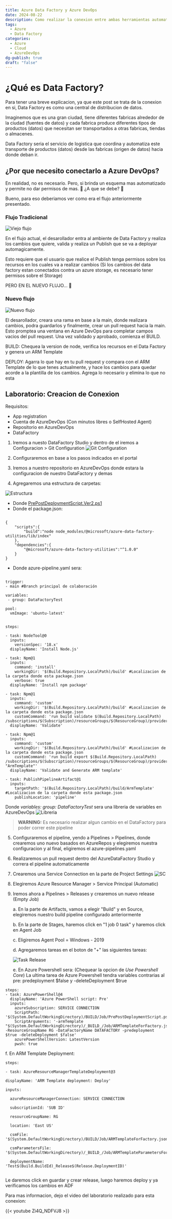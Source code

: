 ```yaml
---
title: Azure Data Factory y Azure DevOps
date: 2024-08-22
description: Como realizar la conexion entre ambas herramientas automaticamente
tags:
  - Azure
  - Data Factory
categories:
  - Azure
  - Cloud
  - AzureDevOps
dg-publish: true
draft: "false"
---
```


# ¿Qué es Data Factory?

Para tener una breve explicacion, ya que este post se trata de la conexion en si, Data Factory es como una central de distribucion de datos.

Imaginemos que es una gran ciudad, tiene diferentes fabricas alrededor de la ciudad (fuentes de datos) y cada fabrica produce diferentes tipos de productos (datos) que necesitan ser transportados a otras fabricas, tiendas o almacenes.

Data Factory seria el servicio de logistica que coordina y automatiza este transporte de productos (datos) desde las fabricas (origen de datos) hacia donde deban ir.

## ¿Por que necesito conectarlo a Azure DevOps?

En realidad, no es necesario. Pero, si brinda un esquema mas automatizado y permite no dar permisos de mas. 🤔 ¿A que se debe? 🤔

Bueno, para eso deberiamos ver como era el flujo anteriormente presentado.
### Flujo Tradicional 
![Viejo flujo](oldflow.png)

En el flujo actual, el desarollador entra al ambiente de Data Factory y realiza los cambios que quiere, valida y realiza un Publish que se va a deployar automagicamente.

Esto requiere que el usuario que realice el Publish tenga permisos sobre los recursos en los cuales va a realizar cambios (Si los cambios del data factory estan conectados contra un azure storage, es necesario tener permisos sobre el Storage)

PERO EN EL NUEVO FLUJO... 🎉
### Nuevo flujo 

![Nuevo flujo](newflow.png)

El desarollador, creara una rama en base a la main, donde realizara cambios, podra guardarlos y finalmente, crear un pull request hacia la main. Esto promptea una ventana en Azure DevOps para completar campos vacios del pull request. Una vez validado y aprobado, comienza el BUILD.

BUILD: Chequea la version de node, verifica los recursos en el Data Factory y genera un ARM Template

DEPLOY: Agarra lo que hay en tu pull request y compara con el ARM Template de lo que tenes actualmente, y hace los cambios para quedar acorde a la plantilla de los cambios. Agrega lo necesario y elimina lo que no esta 

## Laboratorio: Creacion de Conexion

Requisitos:
- App registration
- Cuenta de AzureDevOps (Con minutos libres o SelfHosted Agent)
- Repositorio en AzureDevOps
- DataFactory


1. Iremos a nuesto DataFactory Studio y dentro de el iremos a Configuracion > Git Configuration
![Git Configuration](image.png)

2. Configuraremos en base a los pasos indicados en el portal 
3. Iremos a nuestro repositorio en AzureDevOps donde estara la configuracion de nuestro DataFactory y demas
4. Agregaremos una estructura de carpetas:

![Estructura](image-1.png)

- Donde [PrePostDeploymentScript.Ver2.ps1](https://github.com/Azure/Azure-DataFactory/blob/main/SamplesV2/ContinuousIntegrationAndDelivery/PrePostDeploymentScript.Ver2.ps1)
- Donde el package.json:


```

{
    "scripts":{
        "build":"node node_modules/@microsoft/azure-data-factory-utilities/lib/index"
    },
    "dependencies":{
        "@microsoft/azure-data-factory-utilities":"^1.0.0"
    }
}
```


- Donde azure-pipeline.yaml sera:

~~~

trigger:
- main #Branch principal de colaboración

variables:
 - group: DataFactoryTest
 
pool:
  vmImage: 'ubuntu-latest'


steps:

- task: NodeTool@0
  inputs:
    versionSpec: '18.x'
  displayName: 'Install Node.js'

- task: Npm@1
  inputs:
    command: 'install'
    workingDir: '$(Build.Repository.LocalPath)/build' #Localizacion de la carpeta donde esta package.json
    verbose: true
  displayName: 'Install npm package'

- task: Npm@1
  inputs:
    command: 'custom'
    workingDir: '$(Build.Repository.LocalPath)/build' #Localizacion de la carpeta donde esta package.json
    customCommand: 'run build validate $(Build.Repository.LocalPath) /subscriptions/$(Subscription)/resourceGroups/$(ResourceGroup)/providers/Microsoft.DataFactory/factories/$(DataFactoryName)'
  displayName: 'Validate'

- task: Npm@1
  inputs:
    command: 'custom'
    workingDir: '$(Build.Repository.LocalPath)/build' #Localizacion de la carpeta donde esta package.json
    customCommand: 'run build export $(Build.Repository.LocalPath) /subscriptions/$(Subscription)/resourceGroups/$(ResourceGroup)/providers/Microsoft.DataFactory/factories/$(DataFactoryName) "ArmTemplate"'
  displayName: 'Validate and Generate ARM template'

- task: PublishPipelineArtifact@1
  inputs:
    targetPath: '$(Build.Repository.LocalPath)/build/ArmTemplate' #Localizacion de la carpeta donde esta package.json
    publishLocation: 'pipeline'
~~~

Donde *variables: group: DataFactoryTest* sera una libreria de variables en AzureDevOps
![Libreria](image-2.png)

> **WARNING:** Es necesario realizar algun cambio en el DataFactory para poder correr este pipeline

5. Configuraremos el pipeline, yendo a Pipelines > Pipelines, donde crearemos uno nuevo basados en AzureRepos y elegiremos nuestra configuracion y al final, eligiremos el azure-pipelines.yaml

6. Realizaremos un pull request dentro del AzureDataFactory Studio y correra el pipeline automaticamente

7. Crearemos una Service Connection en la parte de Project Settings
![SC](image-3.png)

8. Elegiremos Azure Resource Manager > Service Principal (Automatic)

9. Iremos ahora a Pipelines > Releases y crearemos un nuevo release (Empty Job)

    a. En la parte de Artifacts, vamos a elegir "Build" y en Source, elegiremos nuestro build pipeline configurado anteriormente

    b. En la parte de Stages, haremos click en "1 job 0 task" y haremos click en Agent Job

    c. Eligiremos Agent Pool = Windows - 2019 

    d. Agregaremos tareas en el boton de "+" las siguientes tareas:

    ![Task Release](image-4.png)

    e. En Azure Powershell sera: (Chequear la opcion de *Use Powershell Core*)
    La ultima tarea de Azure Powershell tendra variables contrarias al pre: predeployment $false y -deleteDeployment $true

```
steps:
- task: AzurePowerShell@4
  displayName: 'Azure PowerShell script: Pre'
  inputs:
    azureSubscription: SERVICE CONNECTION
    ScriptPath: '$(System.DefaultWorkingDirectory)/BUILD/Job/PrePostDeploymentScript.ps1'
    ScriptArguments: '-armTemplate "$(System.DefaultWorkingDirectory)/_BUILD_/Job/ARMTemplateForFactory.json" -ResourceGroupName RG -DataFactoryName DATAFACTORY -predeployment $true -deleteDeployment $false'
    azurePowerShellVersion: LatestVersion
    pwsh: true

```


  f. En ARM Template Deployment:
  ```
  steps:

- task: AzureResourceManagerTemplateDeployment@3

  displayName: 'ARM Template deployment: Deploy'

  inputs:

    azureResourceManagerConnection: SERVICE CONNECTION

    subscriptionId: 'SUB ID'

    resourceGroupName: RG

    location: 'East US'

    csmFile: '$(System.DefaultWorkingDirectory)/BUILD/Job/ARMTemplateForFactory.json'

    csmParametersFile: '$(System.DefaultWorkingDirectory)/_BUILD_/Job/ARMTemplateParametersForFactory.json'

    deploymentName: 'Test$(Build.BuildId)_Release$(Release.DeploymentID)'


  ```

Le daremos click en guardar y crear release, luego haremos deploy y ya verificamos los cambios en ADF



Para mas informacion, dejo el video del laboratorio realizado para esta conexion:


{{< youtube Zi4Q_NDFVJ8 >}}